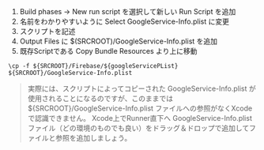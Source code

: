 1. Build phases -> New run script を選択して新しい Run Script を追加
1. 名前をわかりやすいように Select GoogleService-Info.plist に変更
1. スクリプトを記述
1. Output Files に $(SRCROOT)/GoogleService-Info.plist を追加
1. 既存Scriptである Copy Bundle Resources より上に移動

```
\cp -f ${SRCROOT}/Firebase/${googleServicePList} ${SRCROOT}/GoogleService-Info.plist
```

> 実際には、スクリプトによってコピーされた GoogleService-Info.plist が使用されることになるのですが、このままでは ${SRCROOT}/GoogleService-Info.plist ファイルへの参照がなくXcodeで認識できません。
> Xcode上でRunner直下へ GoogleService-Info.plist ファイル（どの環境のものでも良い）をドラッグ＆ドロップで追加してファイルと参照を追加しましょう。